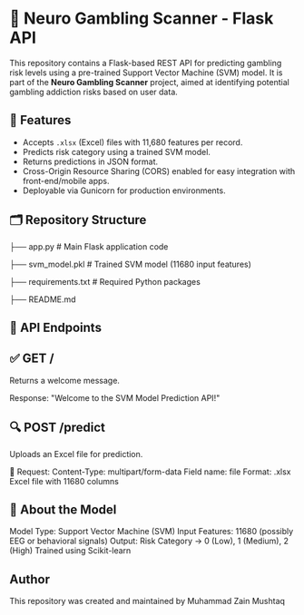 # 🧠 Neuro Gambling Scanner - Flask API

This repository contains a Flask-based REST API for predicting gambling risk levels using a pre-trained Support Vector Machine (SVM) model. It is part of the **Neuro Gambling Scanner** project, aimed at identifying potential gambling addiction risks based on user data.

## 🚀 Features

- Accepts `.xlsx` (Excel) files with 11,680 features per record.
- Predicts risk category using a trained SVM model.
- Returns predictions in JSON format.
- Cross-Origin Resource Sharing (CORS) enabled for easy integration with front-end/mobile apps.
- Deployable via Gunicorn for production environments.

## 🗂️ Repository Structure
├── app.py # Main Flask application code

├── svm_model.pkl # Trained SVM model (11680 input features)

├── requirements.txt # Required Python packages

├── README.md

## 📡 API Endpoints
## ✅ GET /
Returns a welcome message.

Response:
"Welcome to the SVM Model Prediction API!"

## 🔍 POST /predict
Uploads an Excel file for prediction.

🔸 Request:
Content-Type: multipart/form-data
Field name: file
Format: .xlsx Excel file with 11680 columns

## 🧠 About the Model
Model Type: Support Vector Machine (SVM)
Input Features: 11680 (possibly EEG or behavioral signals)
Output: 
Risk Category → 
0 (Low), 
1 (Medium), 
2 (High)
Trained using Scikit-learn

##  Author
This repository was created and maintained by Muhammad Zain Mushtaq 
